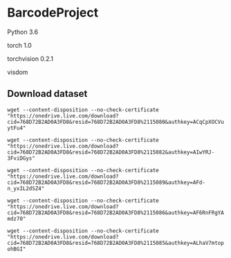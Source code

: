 # BarcodeProject

Python 3.6

torch 1.0

torchvision 0.2.1

visdom

## Download dataset

`wget --content-disposition --no-check-certificate "https://onedrive.live.com/download?cid=768D72B2AD0A3FD8&resid=768D72B2AD0A3FD8%2115080&authkey=ACqCpXOCVuytFu4"`

`wget --content-disposition --no-check-certificate "https://onedrive.live.com/download?cid=768D72B2AD0A3FD8&resid=768D72B2AD0A3FD8%2115082&authkey=AIwYRJ-3FviDGys"`

`wget --content-disposition --no-check-certificate "https://onedrive.live.com/download?cid=768D72B2AD0A3FD8&resid=768D72B2AD0A3FD8%2115089&authkey=AFd-n_yxIL2dSZ4"`

`wget --content-disposition --no-check-certificate "https://onedrive.live.com/download?cid=768D72B2AD0A3FD8&resid=768D72B2AD0A3FD8%2115086&authkey=AF6RnFRgYAmdz70"`

`wget --content-disposition --no-check-certificate "https://onedrive.live.com/download?cid=768D72B2AD0A3FD8&resid=768D72B2AD0A3FD8%2115085&authkey=ALhaV7mtopohBGI"`
